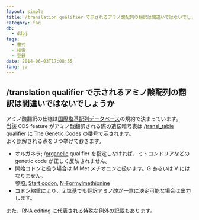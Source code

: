 ```yaml
---
layout: simple
title: /translation qualifier で示されるアミノ酸配列の翻訳は間違いではないでしょうか
category: faq
db:
  - ddbj
tags: 
  - 書式
  - 検索
  - 登録
date: 2014-06-03T17:08:55
lang: ja
---
```


## /translation qualifier で示されるアミノ酸配列の翻訳は間違いではないでしょうか

<p>アミノ酸翻訳の仕様は<a href="/insdc.html">国際塩基配列データベース</a>の規約で決まっています。<br>当該 CDS feature がアミノ酸翻訳される際の遺伝暗号表は /<a href="/ddbj/qualifiers.html#transl_table">transl_table</a> qualifier に <a href="/ddbj/geneticcode-e.html">The Genetic Codes</a> の番号で示されます。<br>よく誤解される点を３つ挙げておきます。</p>
<ul>
  <li>オルガネラ; /<a href="/ddbj/qualifiers.html#organelle">organelle</a> qualifier を指定しなければ、ミトコンドリアなどの genetic code が正しく反映されません。</li>
  <li>開始コドンと扱う場合は M Met メチオニンと扱います。G あるいは V にはなりません。<br> 参照; <a href="http://en.wikipedia.org/wiki/Start_codon">Start codon</a>, <a href="http://en.wikipedia.org/wiki/Formylmethionine">N-Formylmethionine</a></li>
  <li>コドン縮重により、２塩基でも翻訳アミノ酸が一意に決定可能な場合は出力します。</li>
</ul>
<p>また、<a href="/ddbj/cds.html#stop_e">RNA editing</a> に代表される<a href="/faq/ja/how-to-describe-not-standard-genetic-code.html">特殊な例外</a>の記載もあります。</p>
